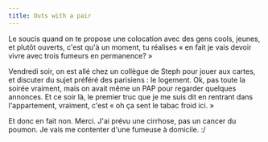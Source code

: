 ```yaml
---
title: Outs with a pair
---
```


Le soucis quand on te propose une colocation avec des gens cools, jeunes, et
plutôt ouverts, c'est qu'à un moment, tu réalises « en fait je vais devoir
vivre avec trois fumeurs en permanence? »

Vendredi soir, on est allé chez un collègue de Steph pour jouer aux cartes, et
discuter du sujet préféré des parisiens : le logement. Ok, pas toute la soirée
vraiment, mais on avait même un PAP pour regarder quelques annonces. Et ce
soir là, le premier truc que je me suis dit en rentrant dans l'appartement,
vraiment, c'est « oh ça sent le tabac froid ici. »

Et donc en fait non. Merci. J'ai prévu une cirrhose, pas un cancer du poumon.
Je vais me contenter d'une fumeuse à domicile. :/

